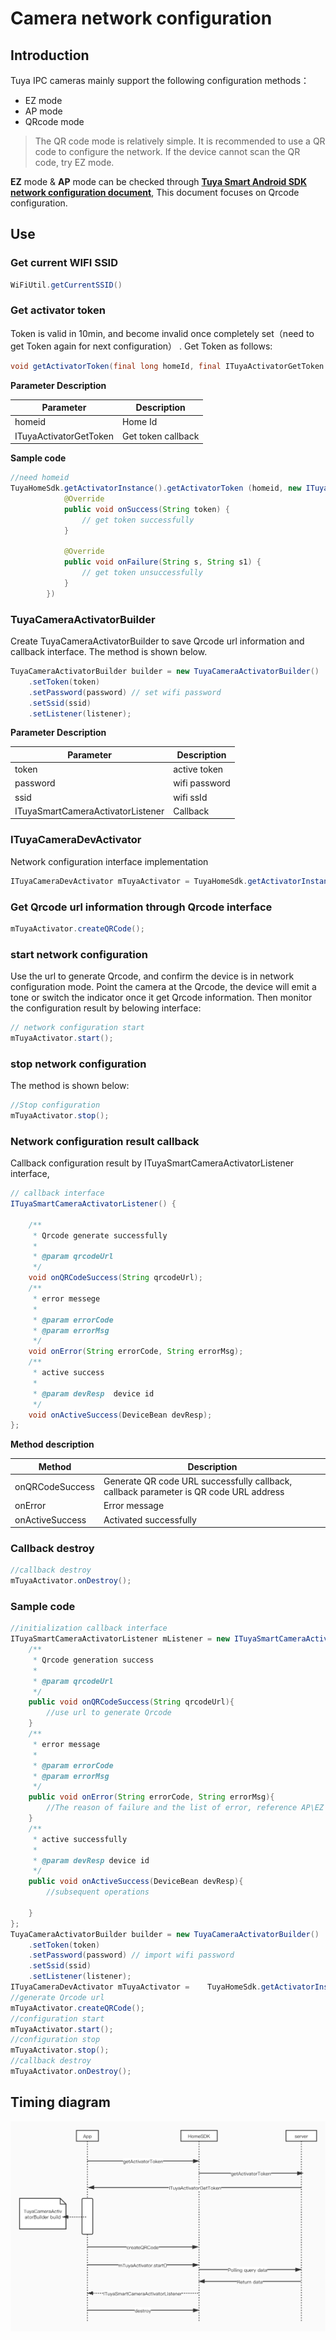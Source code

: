 # Camera network configuration



## Introduction

Tuya IPC cameras mainly support the following configuration methods：

- EZ mode 
- AP mode
- QRcode mode

> The QR code mode is relatively simple. It is recommended to use a QR code to configure the network. If the device cannot scan the QR code, try EZ mode.

**EZ** mode & **AP** mode  can be checked  through [**Tuya Smart Android SDK network configuration document**](https://tuyainc.github.io/tuyasmart_home_android_sdk_doc/en/resource/Activator.html), This document focuses on Qrcode configuration.



## Use


###  Get current WIFI SSID

```java
WiFiUtil.getCurrentSSID()
```



### Get activator token

Token is valid in 10min, and become invalid once completely set（need to get Token again for next configuration） . Get Token as follows:

```java
void getActivatorToken(final long homeId, final ITuyaActivatorGetToken activatorGetToken);
```

**Parameter Description**

| Parameter              | Description        |
| ---------------------- | ------------------ |
| homeid                 | Home Id            |
| ITuyaActivatorGetToken | Get token callback |

**Sample code**

```java
//need homeid
TuyaHomeSdk.getActivatorInstance().getActivatorToken (homeid, new ITuyaActivatorGetToken() {
            @Override
            public void onSuccess(String token) {
                // get token successfully
            }

            @Override
            public void onFailure(String s, String s1) {
                // get token unsuccessfully
            }
        })
```



### TuyaCameraActivatorBuilder

Create TuyaCameraActivatorBuilder to save  Qrcode url information and callback interface. The method is shown below.

```java
TuyaCameraActivatorBuilder builder = new TuyaCameraActivatorBuilder()
    .setToken(token)
    .setPassword(password) // set wifi password
    .setSsid(ssid)
    .setListener(listener);
```

**Parameter Description**

| Parameter                         | Description   |
| --------------------------------- | ------------- |
| token                             | active token  |
| password                          | wifi password |
| ssid                              | wifi ssId     |
| ITuyaSmartCameraActivatorListener | Callback      |



### ITuyaCameraDevActivator

Network configuration interface implementation

```java
ITuyaCameraDevActivator mTuyaActivator = TuyaHomeSdk.getActivatorInstance().newCameraDevActivator(builder);
```



### Get Qrcode url information through Qrcode interface

```java
mTuyaActivator.createQRCode();
```



### start network configuration 


Use the url to generate Qrcode, and confirm the device is in network configuration mode. Point the camera at the Qrcode, the device will emit a tone or switch the indicator once it get Qrcode information. Then monitor the configuration result by belowing interface:

```java
// network configuration start
mTuyaActivator.start();
```



### stop network configuration


The method is shown below:

```java
//Stop configuration
mTuyaActivator.stop();
```



### Network configuration result callback


Callback configuration result by ITuyaSmartCameraActivatorListener interface,

```java
// callback interface
ITuyaSmartCameraActivatorListener() {

    /**
     * Qrcode generate successfully
     *
     * @param qrcodeUrl 
     */
    void onQRCodeSuccess(String qrcodeUrl);
    /**
     * error messege
     *
     * @param errorCode 
     * @param errorMsg  
     */
    void onError(String errorCode, String errorMsg);
    /**
     * active success
     *
     * @param devResp  device id
     */
    void onActiveSuccess(DeviceBean devResp);
};

```

**Method description**

| Method          | Description                                                  |
| --------------- | ------------------------------------------------------------ |
| onQRCodeSuccess | Generate QR code URL successfully callback, callback parameter is QR code URL address |
| onError         | Error message                                                |
| onActiveSuccess | Activated successfully                                       |



### Callback destroy

```java
//callback destroy
mTuyaActivator.onDestroy();
```

### 

### Sample code

```java
//initialization callback interface
ITuyaSmartCameraActivatorListener mListener = new ITuyaSmartCameraActivatorListener() {
    /**
     * Qrcode generation success
     *
     * @param qrcodeUrl
     */
    public void onQRCodeSuccess(String qrcodeUrl){
        //use url to generate Qrcode
    }
    /**
     * error message
     *
     * @param errorCode 
     * @param errorMsg  
     */
    public void onError(String errorCode, String errorMsg){
        //The reason of failure and the list of error, reference AP\EZ network configuration
    }
    /**
     * active successfully
     *
     * @param devResp device id
     */
    public void onActiveSuccess(DeviceBean devResp){
        //subsequent operations
        
    }
};
TuyaCameraActivatorBuilder builder = new TuyaCameraActivatorBuilder()
    .setToken(token)
    .setPassword(password) // import wifi password
    .setSsid(ssid)
    .setListener(listener); 
ITuyaCameraDevActivator mTuyaActivator =    TuyaHomeSdk.getActivatorInstance().newCameraDevActivator(builder);
//generate Qrcode url
mTuyaActivator.createQRCode();
//configuration start
mTuyaActivator.start();
//configuration stop
mTuyaActivator.stop();
//callback destroy
mTuyaActivator.onDestroy();

```



## Timing diagram

![](./images/qrcode_sequenceDiagram.jpg)